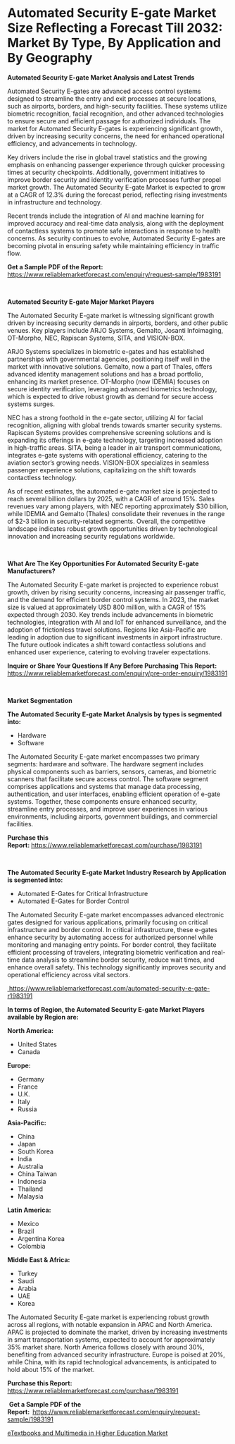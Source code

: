 <p><h1>Automated Security E-gate Market Size Reflecting a Forecast Till 2032: Market By Type, By Application and By Geography</h1></p><p><strong>Automated Security E-gate Market Analysis and Latest Trends</strong></p>
<p><p>Automated Security E-gates are advanced access control systems designed to streamline the entry and exit processes at secure locations, such as airports, borders, and high-security facilities. These systems utilize biometric recognition, facial recognition, and other advanced technologies to ensure secure and efficient passage for authorized individuals. The market for Automated Security E-gates is experiencing significant growth, driven by increasing security concerns, the need for enhanced operational efficiency, and advancements in technology. </p><p>Key drivers include the rise in global travel statistics and the growing emphasis on enhancing passenger experience through quicker processing times at security checkpoints. Additionally, government initiatives to improve border security and identity verification processes further propel market growth. The Automated Security E-gate Market is expected to grow at a CAGR of 12.3% during the forecast period, reflecting rising investments in infrastructure and technology. </p><p>Recent trends include the integration of AI and machine learning for improved accuracy and real-time data analysis, along with the deployment of contactless systems to promote safe interactions in response to health concerns. As security continues to evolve, Automated Security E-gates are becoming pivotal in ensuring safety while maintaining efficiency in traffic flow.</p></p>
<p><strong>Get a Sample PDF of the Report:&nbsp;</strong> <a href="https://www.reliablemarketforecast.com/enquiry/request-sample/1983191?utm_campaign=1899&utm_medium=2&utm_source=Github&utm_content=ia&utm_term=13022025&utm_id=automated-security-e-gate">https://www.reliablemarketforecast.com/enquiry/request-sample/1983191</a></p>
<p>&nbsp;</p>
<p><strong>Automated Security E-gate Major Market Players</strong></p>
<p><p>The Automated Security E-gate market is witnessing significant growth driven by increasing security demands in airports, borders, and other public venues. Key players include ARJO Systems, Gemalto, Josanti Infoimaging, OT-Morpho, NEC, Rapiscan Systems, SITA, and VISION-BOX. </p><p>ARJO Systems specializes in biometric e-gates and has established partnerships with governmental agencies, positioning itself well in the market with innovative solutions. Gemalto, now a part of Thales, offers advanced identity management solutions and has a broad portfolio, enhancing its market presence. OT-Morpho (now IDEMIA) focuses on secure identity verification, leveraging advanced biometrics technology, which is expected to drive robust growth as demand for secure access systems surges.</p><p>NEC has a strong foothold in the e-gate sector, utilizing AI for facial recognition, aligning with global trends towards smarter security systems. Rapiscan Systems provides comprehensive screening solutions and is expanding its offerings in e-gate technology, targeting increased adoption in high-traffic areas. SITA, being a leader in air transport communications, integrates e-gate systems with operational efficiency, catering to the aviation sector’s growing needs. VISION-BOX specializes in seamless passenger experience solutions, capitalizing on the shift towards contactless technology.</p><p>As of recent estimates, the automated e-gate market size is projected to reach several billion dollars by 2025, with a CAGR of around 15%. Sales revenues vary among players, with NEC reporting approximately $30 billion, while IDEMIA and Gemalto (Thales) consolidate their revenues in the range of $2-3 billion in security-related segments. Overall, the competitive landscape indicates robust growth opportunities driven by technological innovation and increasing security regulations worldwide.</p></p>
<p>&nbsp;</p>
<p><strong>What Are The Key Opportunities For Automated Security E-gate Manufacturers?</strong></p>
<p><p>The Automated Security E-gate market is projected to experience robust growth, driven by rising security concerns, increasing air passenger traffic, and the demand for efficient border control systems. In 2023, the market size is valued at approximately USD 800 million, with a CAGR of 15% expected through 2030. Key trends include advancements in biometric technologies, integration with AI and IoT for enhanced surveillance, and the adoption of frictionless travel solutions. Regions like Asia-Pacific are leading in adoption due to significant investments in airport infrastructure. The future outlook indicates a shift toward contactless solutions and enhanced user experience, catering to evolving traveler expectations.</p></p>
<p><strong>Inquire or Share Your Questions If Any Before Purchasing This Report:</strong> <a href="https://www.reliablemarketforecast.com/enquiry/pre-order-enquiry/1983191?utm_campaign=1899&utm_medium=2&utm_source=Github&utm_content=ia&utm_term=13022025&utm_id=automated-security-e-gate">https://www.reliablemarketforecast.com/enquiry/pre-order-enquiry/1983191</a></p>
<p>&nbsp;</p>
<p><strong>Market Segmentation</strong></p>
<p><strong>The Automated Security E-gate Market Analysis by types is segmented into:</strong></p>
<p><ul><li>Hardware</li><li>Software</li></ul></p>
<p><p>The Automated Security E-gate market encompasses two primary segments: hardware and software. The hardware segment includes physical components such as barriers, sensors, cameras, and biometric scanners that facilitate secure access control. The software segment comprises applications and systems that manage data processing, authentication, and user interfaces, enabling efficient operation of e-gate systems. Together, these components ensure enhanced security, streamline entry processes, and improve user experiences in various environments, including airports, government buildings, and commercial facilities.</p></p>
<p><strong>Purchase this Report:&nbsp;</strong><a href="https://www.reliablemarketforecast.com/purchase/1983191?utm_campaign=1899&utm_medium=2&utm_source=Github&utm_content=ia&utm_term=13022025&utm_id=automated-security-e-gate">https://www.reliablemarketforecast.com/purchase/1983191</a></p>
<p>&nbsp;</p>
<p><strong>The Automated Security E-gate Market Industry Research by Application is segmented into:</strong></p>
<p><ul><li>Automated E-Gates for Critical Infrastructure</li><li>Automated E-Gates for Border Control</li></ul></p>
<p><p>The Automated Security E-gate market encompasses advanced electronic gates designed for various applications, primarily focusing on critical infrastructure and border control. In critical infrastructure, these e-gates enhance security by automating access for authorized personnel while monitoring and managing entry points. For border control, they facilitate efficient processing of travelers, integrating biometric verification and real-time data analysis to streamline border security, reduce wait times, and enhance overall safety. This technology significantly improves security and operational efficiency across vital sectors.</p></p>
<p><a href="https://www.reliablemarketforecast.com/automated-security-e-gate-r1983191?utm_campaign=1899&utm_medium=2&utm_source=Github&utm_content=ia&utm_term=13022025&utm_id=automated-security-e-gate">&nbsp;https://www.reliablemarketforecast.com/automated-security-e-gate-r1983191</a></p>
<p><strong>In terms of Region, the Automated Security E-gate Market Players available by Region are:</strong></p>
<p>
    <p> <strong> North America: </strong>
        <ul>
            <li>United States</li>
            <li>Canada</li>
        </ul>
        </p> 
    <p> <strong> Europe: </strong>
        <ul>
            <li>Germany</li>
            <li>France</li>
            <li>U.K.</li>
            <li>Italy</li>
            <li>Russia</li>
        </ul>
        </p> 
    <p> <strong> Asia-Pacific: </strong>
        <ul>
            <li>China</li>
            <li>Japan</li>
            <li>South Korea</li>
            <li>India</li>
            <li>Australia</li>
            <li>China Taiwan</li>
            <li>Indonesia</li>
            <li>Thailand</li>
            <li>Malaysia</li>
        </ul>
        </p> 
    <p> <strong> Latin America: </strong>
        <ul>
            <li>Mexico</li>
            <li>Brazil</li>
            <li>Argentina Korea</li>
            <li>Colombia</li>
        </ul>
        </p> 
    <p> <strong> Middle East & Africa: </strong>
        <ul>
            <li>Turkey</li>
            <li>Saudi</li>
            <li>Arabia</li>
            <li>UAE</li>
            <li>Korea</li>
        </ul>
    </p>
    </p>
<p><p>The Automated Security E-gate market is experiencing robust growth across all regions, with notable expansion in APAC and North America. APAC is projected to dominate the market, driven by increasing investments in smart transportation systems, expected to account for approximately 35% market share. North America follows closely with around 30%, benefiting from advanced security infrastructure. Europe is poised at 20%, while China, with its rapid technological advancements, is anticipated to hold about 15% of the market.</p></p>
<p><strong>Purchase this Report: </strong><a href="https://www.reliablemarketforecast.com/purchase/1983191?utm_campaign=1899&utm_medium=2&utm_source=Github&utm_content=ia&utm_term=13022025&utm_id=automated-security-e-gate">https://www.reliablemarketforecast.com/purchase/1983191</a></p>
<p>&nbsp;<strong>Get a Sample PDF of the Report:&nbsp;&nbsp;</strong><a href="https://www.reliablemarketforecast.com/enquiry/request-sample/1983191?utm_campaign=1899&utm_medium=2&utm_source=Github&utm_content=ia&utm_term=13022025&utm_id=automated-security-e-gate">https://www.reliablemarketforecast.com/enquiry/request-sample/1983191</a></p>
<p><strong></strong></p>
<p><p><a href="https://github.com/YashRP12/Market-Research-Report-List-7/blob/main/etextbooks-and-multimedia-in-higher-education-market.md?utm_campaign=1899&utm_medium=2&utm_source=Github&utm_content=ia&utm_term=13022025&utm_id=automated-security-e-gate">eTextbooks and Multimedia in Higher Education Market</a></p></p>